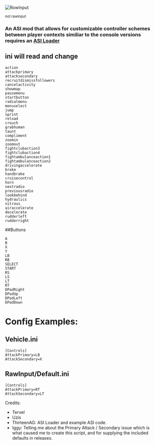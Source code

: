 ![RowInput](https://github.com/user-attachments/assets/f0dde0c0-b60d-447a-ac00-ef03f963ced4)

<sub>not rawinput </sub>


### An ASI mod that allows for customizable controller schemes between player contexts similiar to the console versions requires an [ASI Loader](https://github.com/ThirteenAG/Ultimate-ASI-Loader/releases)




## ini will read and change

```
action
attackprimary
attacksecondary
recruitdismissfollowers
cancelactivity
showmap
pausemenu
startbutton
radialmenu
menuselect
jump
sprint
reload
crouch
grabhuman
taunt
compliment
zoomin
zoomout
fightclubaction3
fightclubaction4
fightambulanceaction1
fightambulanceaction2
drivingaccelerate
brake
handbrake
cruisecontrol
horn
nextradio
previousradio
lookbehind
hydraulics
nitrous
airaccelerate
decelerate
rudderleft
rudderright
```
##Buttons

```
A
B
X
Y
LB
RB
SELECT
START
RS
LS
LT
RT
DPadRight
DPadUp
DPadLeft
DPadDown
```
# Config Examples:
## Vehicle.ini
```
[Controls]
AttackPrimary=LB
AttackSecondary=X
```
## RawInput/Default.ini
```
[Controls]
AttackPrimary=RT
AttackSecondary=LT
```

Credits:
- Tervel
- Uzis
- ThirteenAG: ASI Loader and example ASI code.
- Iggy: Telling me about the Primary Attack / Secondary issue which is what caused me to create this script, and for supplying the included defaults in releases.
